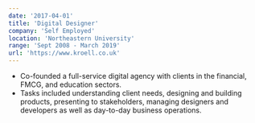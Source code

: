 ```yaml
---
date: '2017-04-01'
title: 'Digital Designer'
company: 'Self Employed'
location: 'Northeastern University'
range: 'Sept 2008 - March 2019'
url: 'https://www.kroell.co.uk'
---
```


- Co-founded a full-service digital agency with clients in the financial, FMCG, and education sectors.
- Tasks included understanding client needs, designing and building products, presenting to stakeholders, managing designers and developers as well as day-to-day business operations.
